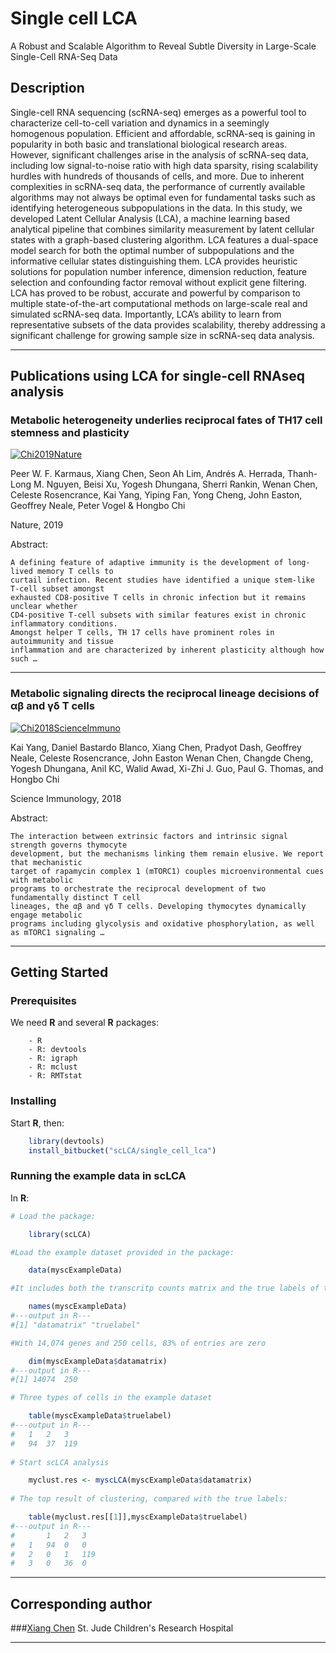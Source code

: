 # Single cell LCA

A Robust and Scalable Algorithm to Reveal Subtle Diversity in Large-Scale Single-Cell RNA-Seq Data

## Description
Single-cell RNA sequencing (scRNA-seq) emerges as a powerful tool to characterize cell-to-cell variation and dynamics in a seemingly homogenous population.  Efficient and affordable, scRNA-seq is gaining in popularity in both basic and translational biological research areas. However, significant challenges arise in the analysis of scRNA-seq data, including low signal-to-noise ratio with high data sparsity, rising scalability hurdles with hundreds of thousands of cells, and more. Due to inherent complexities in scRNA-seq data, the performance of currently available algorithms may not always be optimal even for fundamental tasks such as identifying heterogeneous subpopulations in the data. In this study, we developed Latent Cellular Analysis (LCA), a machine learning based analytical pipeline that combines similarity measurement by latent cellular states with a graph-based clustering algorithm. LCA features a dual-space model search for both the optimal number of subpopulations and the informative cellular states distinguishing them. LCA provides heuristic solutions for population number inference, dimension reduction, feature selection and confounding factor removal without explicit gene filtering. LCA has proved to be robust, accurate and powerful by comparison to multiple state-of-the-art computational methods on large-scale real and simulated scRNA-seq data. Importantly, LCA’s ability to learn from representative subsets of the data provides scalability, thereby addressing a significant challenge for growing sample size in scRNA-seq data analysis.

---

## Publications using LCA for single-cell RNAseq analysis

### Metabolic heterogeneity underlies reciprocal fates of TH17 cell stemness and plasticity

[![Chi2019Nature](https://bitbucket.org/scLCA/single_cell_lca/downloads/chi2019nature.png)](https://www.nature.com/articles/s41586-018-0806-7)

Peer W. F. Karmaus, Xiang Chen, Seon Ah Lim, Andrés A. Herrada, Thanh-Long M. Nguyen, Beisi Xu, Yogesh Dhungana, Sherri Rankin, Wenan Chen, Celeste Rosencrance, Kai Yang, Yiping Fan, Yong Cheng, John Easton, Geoffrey Neale, Peter Vogel & Hongbo Chi 

Nature, 2019

Abstract:

	A defining feature of adaptive immunity is the development of long-lived memory T cells to 
	curtail infection. Recent studies have identified a unique stem-like T-cell subset amongst 
	exhausted CD8-positive T cells in chronic infection but it remains unclear whether 
	CD4-positive T-cell subsets with similar features exist in chronic inflammatory conditions. 
	Amongst helper T cells, TH 17 cells have prominent roles in autoimmunity and tissue 
	inflammation and are characterized by inherent plasticity although how such …

---

### Metabolic signaling directs the reciprocal lineage decisions of αβ and γδ T cells

[![Chi2018ScienceImmuno](https://bitbucket.org/scLCA/single_cell_lca/downloads/chi2018scienceimmun.png)](https://immunology.sciencemag.org/content/3/25/eaas9818.long)

Kai Yang, Daniel Bastardo Blanco, Xiang Chen, Pradyot Dash, Geoffrey Neale, Celeste Rosencrance, John Easton Wenan Chen, Changde Cheng, Yogesh Dhungana, Anil KC, Walid Awad, Xi-Zhi J. Guo, Paul G. Thomas, and Hongbo Chi

Science Immunology, 2018

Abstract:

    The interaction between extrinsic factors and intrinsic signal strength governs thymocyte 
    development, but the mechanisms linking them remain elusive. We report that mechanistic 
    target of rapamycin complex 1 (mTORC1) couples microenvironmental cues with metabolic 
    programs to orchestrate the reciprocal development of two fundamentally distinct T cell 
    lineages, the αβ and γδ T cells. Developing thymocytes dynamically engage metabolic 
    programs including glycolysis and oxidative phosphorylation, as well as mTORC1 signaling …

---

## Getting Started

### Prerequisites

We need **R** and several **R** packages:

```
	- R
	- R: devtools
	- R: igraph
	- R: mclust
	- R: RMTstat
```


### Installing

Start **R**, then:
```R
	library(devtools)
	install_bitbucket("scLCA/single_cell_lca")
```


### Running the example data in scLCA

In **R**:


```R
# Load the package:

	library(scLCA)

#Load the example dataset provided in the package:

	data(myscExampleData)

#It includes both the transcritp counts matrix and the true labels of the cells:

	names(myscExampleData)
#---output in R---
#[1] "datamatrix" "truelabel"

#With 14,074 genes and 250 cells, 83% of entries are zero

	dim(myscExampleData$datamatrix)
#---output in R---
#[1] 14074	250

# Three types of cells in the example dataset

	table(myscExampleData$truelabel)
#---output in R---
#	1	2	3
#	94	37	119
 
# Start scLCA analysis

	myclust.res <- myscLCA(myscExampleData$datamatrix)
 
# The top result of clustering, compared with the true labels:

	table(myclust.res[[1]],myscExampleData$truelabel)
#---output in R---
#		1	2	3
#	1	94	0	0
#	2	0	1	119
#	3	0	36	0


```

---

## Corresponding author

###[Xiang Chen](https://www.stjude.org/directory/c/xiang-chen.html)
St. Jude Children's Research Hospital

---





